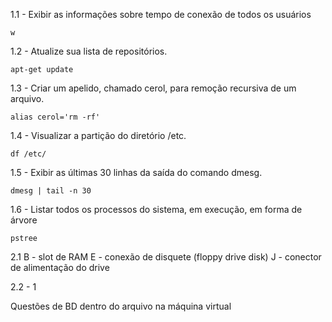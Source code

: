 1.1 - Exibir as informações sobre tempo de conexão de todos os usuários
```shell
w
```
1.2 - Atualize sua lista de repositórios.
```shell
apt-get update
```
1.3 - Criar um apelido, chamado cerol, para remoção recursiva de um arquivo.
```shell
alias cerol='rm -rf'
```

1.4 - Visualizar a partição do diretório /etc.
```shell
df /etc/
```

1.5 - Exibir as últimas 30 linhas da saída do comando dmesg.
```shell
dmesg | tail -n 30
```

1.6 - Listar todos os processos do sistema, em execução, em forma de árvore
```shell
pstree
```
2.1
    B - slot de RAM
    E - conexão de disquete (floppy drive disk)
    J - conector de alimentação do drive

2.2 - 1

Questões de BD dentro do arquivo na máquina virtual
